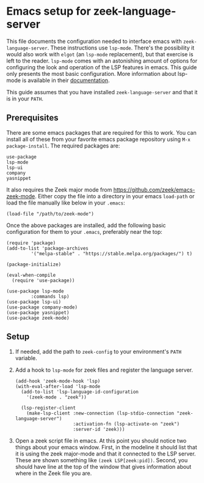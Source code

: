 # Emacs setup for zeek-language-server

This file documents the configuration needed to interface emacs with
`zeek-language-server`. These instructions use `lsp-mode`. There's the
possibility it would also work with `elgot` (an `lsp-mode` replacement), but
that exercise is left to the reader. `lsp-mode` comes with an astonishing amount
of options for configuring the look and operation of the LSP features in
emacs. This guide only presents the most basic configuration. More information
about lsp-mode is available in their
[documentation](https://emacs-lsp.github.io/lsp-mode/).

This guide assumes that you have installed `zeek-language-server` and that it is
in your `PATH`.

## Prerequisites

There are some emacs packages that are required for this to work. You can
install all of these from your favorite emacs package repository using `M-x
package-install`. The required packages are:

```fundamental
use-package
lsp-mode
lsp-ui
company
yasnippet
```

It also requires the Zeek major mode from
<https://github.com/zeek/emacs-zeek-mode>. Either copy the file into a directory
in your emacs `load-path` or load the file manually like below in your `.emacs`:

```elisp
(load-file "/path/to/zeek-mode")
```

Once the above packages are installed, add the following basic configuration for
them to your `.emacs`, preferably near the top:

```elisp
(require 'package)
(add-to-list 'package-archives
         '("melpa-stable" . "https://stable.melpa.org/packages/") t)

(package-initialize)

(eval-when-compile
  (require 'use-package))

(use-package lsp-mode
         :commands lsp)
(use-package lsp-ui)
(use-package company-mode)
(use-package yasnippet)
(use-package zeek-mode)
```

## Setup

1. If needed, add the path to `zeek-config` to your environment's `PATH`
   variable.
2. Add a hook to `lsp-mode` for zeek files and register the language server.

   ```elisp
   (add-hook 'zeek-mode-hook 'lsp)
   (with-eval-after-load 'lsp-mode
     (add-to-list 'lsp-language-id-configuration
       '(zeek-mode . "zeek"))

     (lsp-register-client
       (make-lsp-client :new-connection (lsp-stdio-connection "zeek-language-server")
                        :activation-fn (lsp-activate-on "zeek")
                        :server-id 'zeek)))
   ```

3. Open a zeek script file in emacs. At this point you should notice two things
   about your emacs window. First, in the modeline it should list that it is
   using the zeek major-mode and that it connected to the LSP server. These are
   shown something like `(zeek LSP[zeek:pid])`. Second, you should have line at
   the top of the window that gives information about where in the Zeek file you
   are.
